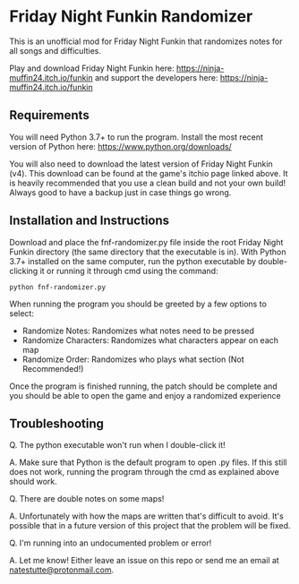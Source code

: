 # Friday Night Funkin Randomizer
This is an unofficial mod for Friday Night Funkin that randomizes notes for all songs and difficulties. 

Play and download Friday Night Funkin here: https://ninja-muffin24.itch.io/funkin and support the developers here: https://ninja-muffin24.itch.io/funkin

## Requirements
You will need Python 3.7+ to run the program. Install the most recent version of Python here: https://www.python.org/downloads/

You will also need to download the latest version of Friday Night Funkin (v4). This download can be found at the game's itchio page linked above. It is heavily recommended that you use a clean build and not your own build! Always good to have a backup just in case things go wrong.

## Installation and Instructions
Download and place the fnf-randomizer.py file inside the root Friday Night Funkin directory (the same directory that the executable is in). With Python 3.7+ installed on the same computer, run the python executable by double-clicking it or running it through cmd using the command:

`python fnf-randomizer.py`

When running the program you should be greeted by a few options to select:

- Randomize Notes: Randomizes what notes need to be pressed
- Randomize Characters: Randomizes what characters appear on each map
- Randomize Order: Randomizes who plays what section (Not Recommended!)

Once the program is finished running, the patch should be complete and you should be able to open the game and enjoy a randomized experience

## Troubleshooting
Q. The python executable won't run when I double-click it!

A. Make sure that Python is the default program to open .py files. If this still does not work, running the program through the cmd as explained above should work.

Q. There are double notes on some maps!

A. Unfortunately with how the maps are written that's difficult to avoid. It's possible that in a future version of this project that the problem will be fixed.

Q. I'm running into an undocumented problem or error!

A. Let me know! Either leave an issue on this repo or send me an email at natestutte@protonmail.com.
